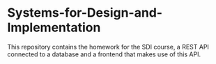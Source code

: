 # Systems-for-Design-and-Implementation
This repository contains the homework for the SDI course, a REST API connected to a database and a frontend that makes use of this API.

